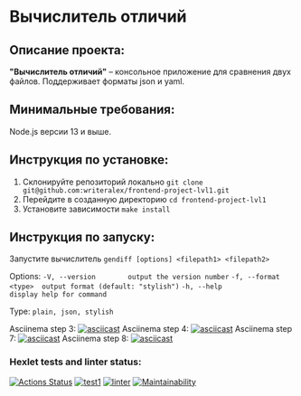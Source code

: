 # Вычислитель отличий

## Описание проекта:
**"Вычислитель отличий"** – консольное приложение для сравнения двух файлов. Поддерживает форматы json и yaml.

## Минимальные требования:
Node.js версии 13 и выше.

## Инструкция по установке:
1. Склонируйте репозиторий локально
`git clone git@github.com:writeralex/frontend-project-lvl1.git`
2. Перейдите в созданную директорию
`cd frontend-project-lvl1`
3. Установите зависимости
`make install`

## Инструкция по запуску:
Запустите вычислитель
`gendiff [options] <filepath1> <filepath2>`

Options:
`-V, --version        output the version number`
`-f, --format <type>  output format (default: "stylish")`
`-h, --help           display help for command`

Type:
`plain, json, stylish`

Asciinema step 3:
[![asciicast](https://asciinema.org/a/KvUs8koaaa7aVXYcoFnU0wSTf.svg)](https://asciinema.org/a/KvUs8koaaa7aVXYcoFnU0wSTf)
Asciinema step 4:
[![asciicast](https://asciinema.org/a/RCh5yM776B45SyWqWN5yli5g2.svg)](https://asciinema.org/a/RCh5yM776B45SyWqWN5yli5g2)
Asciinema step 7:
[![asciicast](https://asciinema.org/a/PZAeTrg9sloBtK5qhQLm2yHVL.svg)](https://asciinema.org/a/PZAeTrg9sloBtK5qhQLm2yHVL)
Asciinema step 8:
[![asciicast](https://asciinema.org/a/NwmCyAbgkhTHspxQbmj984Edr.svg)](https://asciinema.org/a/NwmCyAbgkhTHspxQbmj984Edr)

### Hexlet tests and linter status:
[![Actions Status](https://github.com/writeralex/frontend-project-lvl2/workflows/hexlet-check/badge.svg)](https://github.com/writeralex/frontend-project-lvl2/actions)
[![test1](https://github.com/writeralex/frontend-project-lvl2/actions/workflows/test1.yml/badge.svg)](https://github.com/writeralex/frontend-project-lvl2/actions/workflows/test1.yml)
[![linter](https://github.com/writeralex/frontend-project-lvl2/actions/workflows/linter.yml/badge.svg)](https://github.com/writeralex/frontend-project-lvl2/actions/workflows/linter.yml)
[![Maintainability](https://api.codeclimate.com/v1/badges/0928d2e200631abc3b7a/maintainability)](https://codeclimate.com/github/writeralex/frontend-project-lvl2/maintainability)